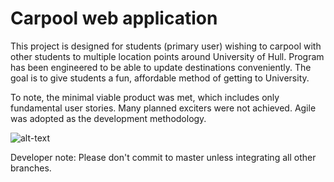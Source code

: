 # Carpool web application

This project is designed for students (primary user) wishing to carpool with other students to multiple location points around University of Hull. Program has been engineered to be able to update destinations conveniently. The goal is to give students a fun, affordable method of getting to University. 

To note, the minimal viable product was met, which includes only fundamental user stories. Many planned exciters were not achieved. Agile was adopted as the development methodology. 

![alt-text](https://github.com/JordanCdev/Carpool-web-application/blob/Website/navigation_dest.png?raw=true)

Developer note:
Please don't commit to master unless integrating all other branches.
